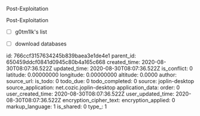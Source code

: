Post-Exploitation

Post-Exploitation

- [ ] g0tm1lk's list
- [ ] download databases


id: 766ccf3157634245b839baea3e1de4e1
parent_id: 650459ddcf0841d0945c80b4a165c668
created_time: 2020-08-30T08:07:36.522Z
updated_time: 2020-08-30T08:07:36.522Z
is_conflict: 0
latitude: 0.00000000
longitude: 0.00000000
altitude: 0.0000
author: 
source_url: 
is_todo: 0
todo_due: 0
todo_completed: 0
source: joplin-desktop
source_application: net.cozic.joplin-desktop
application_data: 
order: 0
user_created_time: 2020-08-30T08:07:36.522Z
user_updated_time: 2020-08-30T08:07:36.522Z
encryption_cipher_text: 
encryption_applied: 0
markup_language: 1
is_shared: 0
type_: 1
